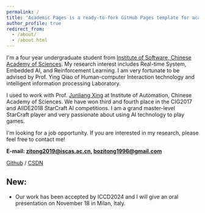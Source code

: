 ```yaml
---
permalink: /
title: "Academic Pages is a ready-to-fork GitHub Pages template for academic personal websites"
author_profile: true
redirect_from: 
  - /about/
  - /about.html
---
```

I'm a four year undergraduate student from [Institute of Software, Chinese Academy of Sciences](https://www.is.cas.cn/). My research interest includes Real-time System, Embedded AI, and Reinforcement Learning. I am very fortunate to be advised by Prof. Ying Qiao of Human-computer Interaction technology and intelligent information processing Laboratory.

I used to work with Prof. [Junliang Xing](https://pi.cs.tsinghua.edu.cn/lab/people/jlxing/en/) at Institute of Automation, Chinese Academy of Sciences. We have won third and fourth place in the CIG2017 and AIIDE2018 StarCraft AI competitions. I am a grand master-level StarCraft player and very passionate about using AI technology to play games.

I'm looking for a job opportunity. If you are interested in my research, please feel free to contact me!

**E-mail: zitong2019@iscas.ac.cn, bozitong1996@gmail.com**

[Github](https://github.com/) / [CSDN](https://blog.csdn.net/bozitong1996?spm=1011.2415.3001.5343)

                      


New:
------
* Our work has been accepted by ICCD2024 and I will give an oral presentation on November 18 in Milan, Italy.

